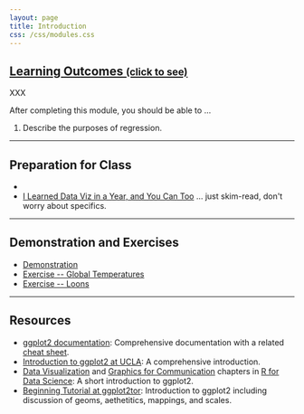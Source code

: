 ```yaml
---
layout: page
title: Introduction
css: /css/modules.css
---
```


<div class="panel-group-ILOs">
  <div class="panel panel-default">
    <div class="panel-heading">
      <h2 class="panel-title">
        <a data-toggle="collapse" href="#ILOs">Learning Outcomes <small>(click to see)</small></a>
      </h2>
    </div>
    <div id="ILOs" class="panel-collapse collapse">
      <div class="panel-body">
XXX
<p>After completing this module, you should be able to ...</p>

<ol>
  <li>Describe the purposes of regression.</li>
</ol>
      </div>
    </div>
  </div>
</div>

----

## Preparation for Class

* 
* [I Learned Data Viz in a Year, and You Can Too](https://medium.com/nightingale/i-learned-data-viz-in-a-year-and-you-can-too-2b610d25946e) ... just skim-read, don't worry about specifics.

----

## Demonstration and Exercises

* [Demonstration](Intro/Demo_IR_Moose_Wolves.html)
* [Exercise -- Global Temperatures](Intro/CE_Temperature)
* [Exercise -- Loons](Intro/CE_Loons)

----

## Resources

* [ggplot2 documentation](https://ggplot2.tidyverse.org/reference/index.html): Comprehensive documentation with a related [cheat sheet](https://github.com/rstudio/cheatsheets/blob/master/data-visualization-2.1.pdf).
* [Introduction to ggplot2 at UCLA](https://stats.idre.ucla.edu/stat/data/intro_ggplot2_int/ggplot2_intro_interactive.html#(1)): A comprehensive introduction.
* [Data Visualization](https://r4ds.had.co.nz/data-visualisation.html) and [Graphics for Communication](https://r4ds.had.co.nz/graphics-for-communication.html) chapters in [R for Data Science](https://r4ds.had.co.nz/index.html): A short introduction to ggplot2.
* [Beginning Tutorial at ggplot2tor](https://ggplot2tutor.com/beginner_tutorial/beginner_tutorial/): Introduction to ggplot2 including discussion of geoms, aethetitics, mappings, and scales.

